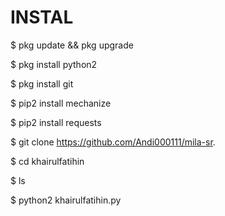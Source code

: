 # INSTAL
$ pkg update && pkg upgrade

$ pkg install python2

$ pkg install git

$ pip2 install mechanize

$ pip2 install requests

$ git clone https://github.com/Andi000111/mila-sr.

$ cd khairulfatihin

$ ls

$ python2 khairulfatihin.py
